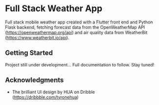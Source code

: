 # Full Stack Weather App

Full stack mobile weather app created with a Flutter front end and Python Flask backend, fetching forecast data from the OpenWeatherMap API (https://openweathermap.org/api) and air quality data from WeatherBit (https://www.weatherbit.io/api).

## Getting Started

Project still under development... Full documentation to follow. Stay tuned!

## Acknowledgments

* The brilliant UI design by HUA on Dribble (https://dribbble.com/tyronehua)
